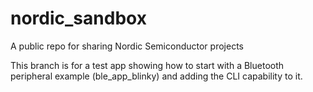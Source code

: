 # nordic_sandbox
A public repo for sharing Nordic Semiconductor projects

This branch is for a test app showing how to start with a Bluetooth peripheral example (ble_app_blinky) and adding the CLI capability to it.
